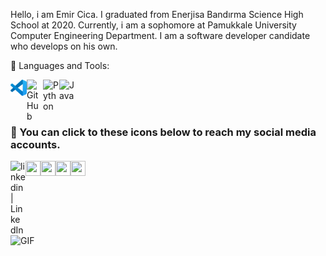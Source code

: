 Hello, i am Emir Cica. I graduated from Enerjisa Bandırma Science High School at 2020. Currently, i am a sophomore at Pamukkale University Computer Engineering Department.
I am a software developer candidate who develops on his own.

🔧 Languages and Tools:

[<img align="left" alt="Visual Studio Code" width="26px" src="https://raw.githubusercontent.com/github/explore/80688e429a7d4ef2fca1e82350fe8e3517d3494d/topics/visual-studio-code/visual-studio-code.png" />][vsCode]
[<img align="left" alt="GitHub" width="26px" src="https://github.com/dheereshagrwal/colored-icons/blob/master/icons/github/github.svg" />][github]
[<img align="left" alt="Python" width="26px" src="https://github.com/dheereshagrwal/colored-icons/blob/master/icons/python/python.svg" />][Python]
[<img align="left" alt="Java" width="26px" src="https://github.com/dheereshagrwal/colored-icons/blob/master/icons/java/java.svg" />][Java]




<br />

[vsCode]: https://code.visualstudio.com/
[github]: https://github.com/DrXendria
[python]: https://www.python.org
[Java]: https://www.java.com/




<br />
<br />



### 📩 You can click to these icons below to reach my social media accounts.

[<img align="left" alt="linkedin | LinkedIn" width="24px" src="https://github.com/dheereshagrwal/colored-icons/blob/master/icons/linkedin/linkedin.svg" />][linkedin]
[<img align="left" height="24" width="24" src="https://github.com/dheereshagrwal/colored-icons/blob/master/icons/instagram/instagram.svg" />][instagram]
[<img align="left" height="24" width="24" src="https://github.com/dheereshagrwal/colored-icons/blob/master/icons/gmail/gmail.svg" />][gmail]
[<img align="left" height="24" width="24" src="https://github.com/dheereshagrwal/colored-icons/blob/master/icons/twitter/twitter.svg" />][twitter]
[<img align="left" height="24" width="24" src="https://github.com/dheereshagrwal/colored-icons/blob/master/icons/spotify/spotify.svg" />][spotify]






<br />


[instagram]: https://www.instagram.com/emircica/
[linkedin]: https://www.linkedin.com/in/emircica-2848a0218/
[gmail]: mailto:emircica.ec@gmail.com
[twitter]: https://twitter.com/emircica
[spotify]: https://open.spotify.com/user/shadowemir121?si=563b4e51c4684578

<br />



<img align="left" alt="GIF" src="https://github.com/abhisheknaiidu/abhisheknaiidu/blob/master/code.gif?raw=true" width="500" height="320" />























